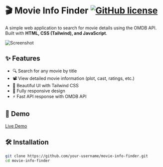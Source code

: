 # 🎬 Movie Info Finder [![GitHub license](https://img.shields.io/github/license/your-username/movie-info-finder?style=flat-square)](LICENSE)

A simple web application to search for movie details using the OMDB API. Built with **HTML, CSS (Tailwind), and JavaScript**.

![Screenshot](https://i.imgur.com/example.png) <!-- Replace with your actual screenshot -->

## ✨ Features
- 🔍 Search for any movie by title
- 📽️ View detailed movie information (plot, cast, ratings, etc.)
- 🎨 Beautiful UI with Tailwind CSS
- 📱 Fully responsive design
- ⚡ Fast API response with OMDB API

## 🚀 Demo
[Live Demo](https://your-username.github.io/movie-info-finder/) <!-- Update with your GitHub Pages URL -->

## 🛠️ Installation
```bash
git clone https://github.com/your-username/movie-info-finder.git
cd movie-info-finder
